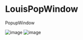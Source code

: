 # LouisPopWindow
PopupWindow

![image](https://github.com/louisgeek/LouisDropDownView/blob/master/screenshots/pic1.png)
![image](https://github.com/louisgeek/LouisDropDownView/blob/master/screenshots/pic2.png)